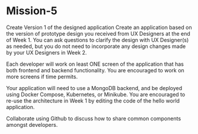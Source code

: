 # Mission-5
Create Version 1 of the designed application
Create an application based on the version of prototype design you received from UX Designers at the end of Week 1.  You can ask questions to clarify the design with UX Designer(s) as needed, but you do not need to incorporate any design changes made by your UX Designers in Week 2. 

Each developer will work on least ONE screen of the application that has both frontend and backend functionality. You are encouraged to work on more screens if time permits.

Your application will need to use a MongoDB backend, and be deployed using Docker Compose, Kubernetes, or Minikube.  You are encouraged to re-use the architecture in Week 1 by editing the code of the hello world application.

Collaborate using Github to discuss how to share common components amongst developers.
